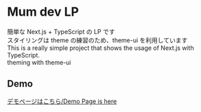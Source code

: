 # Mum dev LP

簡単な Next.js + TypeScript の LP です  
スタイリングは theme の練習のため、theme-ui を利用しています  
This is a really simple project that shows the usage of Next.js with TypeScript.  
theming with theme-ui

## Demo

[デモページはこちら/Demo Page is here](https://mum-hitomi-t260g.vercel.app/)
